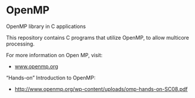 # OpenMP
OpenMP library in C applications

This repository contains C programs that utilize OpenMP, to allow multicore processing.

For more information on Open MP, visit:
- www.openmp.org

“Hands-on” Introduction to OpenMP:
- http://www.openmp.org/wp-content/uploads/omp-hands-on-SC08.pdf

